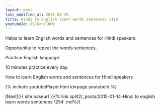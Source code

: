 ```yaml
---
layout: post
last_modified_at: 2021-03-29
title: Hindi to English learn words sentences 1119 
youtubeId: O9J6Xr71NMQ
---
```

 
 
Helps to learn English words and sentences for Hindi speakers.

Opportunitiy to repeat the words sentences. 

Practice English language. 
 
10 minutes practice every day. 
 
How to learn English words and sentences for Hindi speakers 
 
{% include youtubePlayer.html id=page.youtubeId %}
 
 
[Next]({{ site.baseurl }}{% link  split2/_posts/2015-01-14-Hindi to english learn words sentences 1254 .md%})
 
